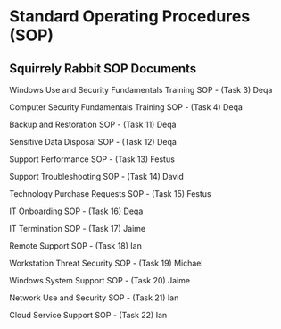 # Standard Operating Procedures (SOP)

## Squirrely Rabbit SOP Documents

Windows Use and Security Fundamentals Training SOP - (Task 3) Deqa

Computer Security Fundamentals Training SOP - (Task 4) Deqa

Backup and Restoration SOP - (Task 11) Deqa

Sensitive Data Disposal SOP - (Task 12) Deqa

Support Performance SOP - (Task 13) Festus

Support Troubleshooting SOP - (Task 14) David

Technology Purchase Requests SOP - (Task 15) Festus

IT Onboarding SOP - (Task 16) Deqa

IT Termination SOP - (Task 17) Jaime

Remote Support SOP - (Task 18) Ian

Workstation Threat Security SOP - (Task 19) Michael

Windows System Support SOP - (Task 20) Jaime

Network Use and Security SOP - (Task 21) Ian

Cloud Service Support SOP - (Task 22) Ian
